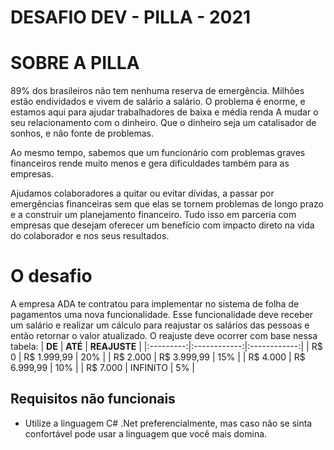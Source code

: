 # DESAFIO DEV - PILLA - 2021

# SOBRE A PILLA

89% dos brasileiros não tem nenhuma reserva de emergência. Milhões estão endividados e vivem de salário a salário. O problema é enorme, e estamos aqui para ajudar trabalhadores de baixa e média renda A mudar o seu relacionamento com o dinheiro. Que o dinheiro seja um catalisador de sonhos, e não fonte de problemas.

Ao mesmo tempo, sabemos que um funcionário com problemas graves financeiros rende muito menos e gera dificuldades também para as empresas.

Ajudamos colaboradores a quitar ou evitar dívidas, a passar por emergências financeiras sem que elas se tornem problemas de longo prazo e a construir um planejamento financeiro. Tudo isso em parceria com empresas que desejam oferecer um benefício com impacto direto na vida do colaborador e nos seus resultados.


# O desafio

A empresa ADA te contratou para implementar no sistema de folha de pagamentos uma nova funcionalidade.
Esse funcionalidade deve receber um salário e realizar um cálculo para reajustar os salários das pessoas e então retornar o valor atualizado.
O reajuste deve ocorrer com base nessa tabela:
| **DE**    | **ATÉ**      | **REAJUSTE** |
|:---------:|:------------:|:------------:|
| R$ 0      | R$ 1\.999,99 | 20%          |
| R$ 2\.000 | R$ 3\.999,99 | 15%          |
| R$ 4\.000 | R$ 6\.999,99 | 10%          |
| R$ 7\.000 | INFINITO     | 5%           |


## Requisitos não funcionais

- Utilize a linguagem C# .Net preferencialmente, mas caso não se sinta confortável pode usar a linguagem que você mais domina. 
